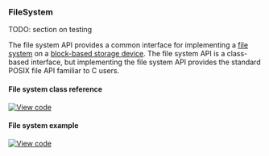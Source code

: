 ### FileSystem

TODO: section on testing

The file system API provides a common interface for implementing a [file system](https://en.wikipedia.org/wiki/File_system) on a [block-based storage device](block_device.md). The file system API is a class-based interface, but implementing the file system API provides the standard POSIX file API familiar to C users.

#### File system class reference

[![View code](https://www.mbed.com/embed/?type=library)](https://github.com/ARMmbed/mbed-os/blob/master/features/filesystem/FileSystem.h)

#### File system example

[![View code](https://www.mbed.com/embed/?url=https://github.com/armmbed/mbed-os-example-fat-filesystem)](https://github.com/armmbed/mbed-os-example-fat-filesystem)
